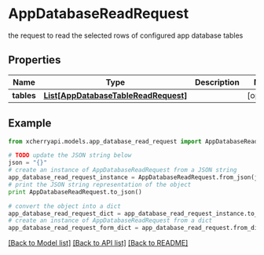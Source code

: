 # AppDatabaseReadRequest

the request to read the selected rows of configured app database tables

## Properties

Name | Type | Description | Notes
------------ | ------------- | ------------- | -------------
**tables** | [**List[AppDatabaseTableReadRequest]**](AppDatabaseTableReadRequest.md) |  | [optional] 

## Example

```python
from xcherryapi.models.app_database_read_request import AppDatabaseReadRequest

# TODO update the JSON string below
json = "{}"
# create an instance of AppDatabaseReadRequest from a JSON string
app_database_read_request_instance = AppDatabaseReadRequest.from_json(json)
# print the JSON string representation of the object
print AppDatabaseReadRequest.to_json()

# convert the object into a dict
app_database_read_request_dict = app_database_read_request_instance.to_dict()
# create an instance of AppDatabaseReadRequest from a dict
app_database_read_request_form_dict = app_database_read_request.from_dict(app_database_read_request_dict)
```
[[Back to Model list]](../README.md#documentation-for-models) [[Back to API list]](../README.md#documentation-for-api-endpoints) [[Back to README]](../README.md)


